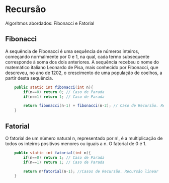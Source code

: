 # Recursão

Algoritmos abordados: Fibonacci e Fatorial

## Fibonacci

A sequência de Fibonacci é uma sequência de números inteiros, começando normalmente por 0 e 1, na qual, cada termo subsequente corresponde à soma dos dois anteriores. A sequência recebeu o nome do matemático italiano Leonardo de Pisa, mais conhecido por Fibonacci, que descreveu, no ano de 1202, o crescimento de uma população de coelhos, a partir desta sequência.

```java
    public static int fibonacci(int n){
        if(n==0) return 0; // Caso de Parada
        if(n==1) return 1; // Caso de Parada

        return fibonacci(n-1) + fibonacci(n-2); // Caso de Recursão. Recursão Binária
    }
```

## Fatorial

O fatorial de um número natural n, representado por n!, é a multiplicação de todos os inteiros positivos menores ou iguais a n. O fatorial de 0 é 1.

```java
    public static int fatorial(int n){
        if(n==0) return 1; // Caso de Parada
        if(n==1) return 1; // Caso de Parada

        return n*fatorial(n-1); //Casos de Recursão. Recursão linear
    }
```
